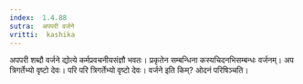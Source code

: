 ```yaml
---
index:  1.4.88
sutra:  अपपरी वर्जने
vritti:  kashika 
---
```


अपपरी शब्दौ वर्जने द्योत्ये कर्मप्रवचनीयसंज्ञौ भवतः। प्रकृतेन सम्बन्धिना कस्यचिदनभिसम्बन्धः वर्जनम्। अप त्रिगर्तेभ्यो वृष्टो देवः। परि परि त्रिगर्तेभ्यो वृष्टो देवः। वर्जने इति किम्? ओदनं परिषिञ्चति।

